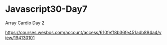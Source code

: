 # Javascript30-Day7
Array Cardio Day 2

https://courses.wesbos.com/account/access/610feff8b36fe451adb894a4/view/194130101
